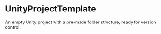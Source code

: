 UnityProjectTemplate
====================

An empty Unity project with a pre-made folder structure, ready for version control.